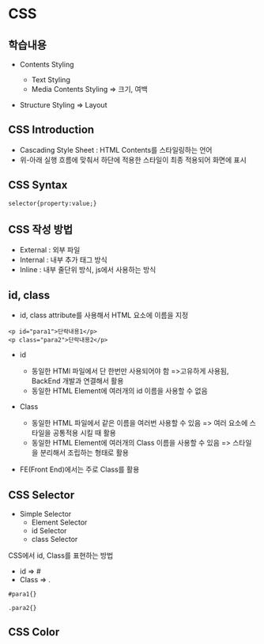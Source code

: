 # CSS

## 학습내용

- Contents Styling
  - Text Styling  
  - Media Contents Styling => 크기, 여백

- Structure Styling => Layout

## CSS Introduction

- Cascading Style Sheet : HTML Contents를 스타일링하는 언어
- 위-아래 실행 흐름에 맞춰서 하단에 적용한 스타일이 최종 적용되어 화면에 표시

## CSS Syntax
```
selector{property:value;}
```

## CSS 작성 방법
- External : 외부 파일
- Internal : 내부 추가 태그 방식
- Inline : 내부 줄단위 방식, js에서 사용하는 방식

## id, class
- id, class attribute를 사용해서 HTML 요소에 이름을 지정
```
<p id="para1">단락내용1</p>
<p class="para2">단락내용2</p>
```
- id
  - 동일한 HTMl 파일에서 단 한번만 사용되어야 함 
    =>고유하게 사용됨, BackEnd 개발과 연결해서 활용
  - 동일한 HTML Element에 여러개의 id 이름을 사용할 수 없음

- Class
  - 동일한 HTML 파일에서 같은 이름을 여러번 사용할 수 있음 
    => 여러 요소에 스타일을 공통적용 시킬 때 활용
  - 동일한 HTML Element에 여러개의 Class 이름을 사용할 수 있음
    => 스타일을 분리해서 조립하는 형태로 활용

- FE(Front End)에서는 주로 Class를 활용

## CSS Selector
- Simple Selector
  - Element Selector
  - id Selector
  - class Selector


CSS에서 id, Class를 표현하는 방법
- id => #
- Class => .
```
#para1{}

.para2{}
```

## CSS Color
